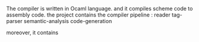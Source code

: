 The compiler is written in Ocaml language. and it compiles scheme code to assembly code.
the project contains the compiler pipeline :
reader
tag-parser
semantic-analysis
code-generation

moreover, it contains 
